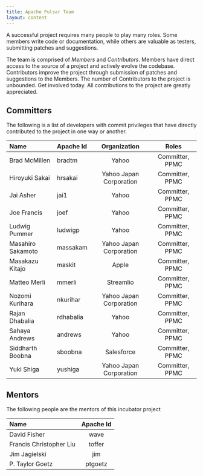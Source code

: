 ```yaml
---
title: Apache Pulsar Team
layout: content
---
```


A successful project requires many people to play many roles. Some members write code or documentation,
while others are valuable as testers, submitting patches and suggestions.

The team is comprised of *Members* and *Contributors*. Members have direct access to the source of a
project and actively evolve the codebase. Contributors improve the project through submission of
patches and suggestions to the Members. The number of Contributors to the project is unbounded.
Get involved today. All contributions to the project are greatly appreciated.

## Committers

The following is a list of developers with commit privileges that have directly contributed to the
project in one way or another.

| Name              | Apache Id |      Organization       |      Roles      |
|:------------------|:----------|:-----------------------:|:---------------:|
| Brad McMillen     | bradtm    |          Yahoo          | Committer, PPMC |
| Hiroyuki Sakai    | hrsakai   | Yahoo Japan Corporation | Committer, PPMC |
| Jai Asher         | jai1      |          Yahoo          | Committer, PPMC |
| Joe Francis       | joef      |          Yahoo          | Committer, PPMC |
| Ludwig Pummer     | ludwigp   |          Yahoo          | Committer, PPMC |
| Masahiro Sakamoto | massakam  | Yahoo Japan Corporation | Committer, PPMC |
| Masakazu Kitajo   | maskit    |          Apple          | Committer, PPMC |
| Matteo Merli      | mmerli    |        Streamlio        | Committer, PPMC |
| Nozomi Kurihara   | nkurihar  | Yahoo Japan Corporation | Committer, PPMC |
| Rajan Dhabalia    | rdhabalia |          Yahoo          | Committer, PPMC |
| Sahaya Andrews    | andrews   |          Yahoo          | Committer, PPMC |
| Siddharth Boobna  | sboobna   |       Salesforce        | Committer, PPMC |
| Yuki Shiga        | yushiga   | Yahoo Japan Corporation | Committer, PPMC |

## Mentors

The following people are the mentors of this incubator project

| Name                    | Apache Id |
|:------------------------|:---------:|
| David Fisher            |   wave    |
| Francis Christopher Liu |  toffer   |
| Jim Jagielski           |    jim    |
| P. Taylor Goetz         |  ptgoetz  |
